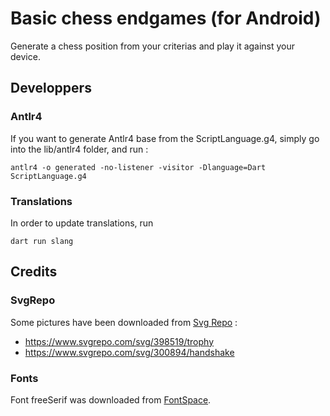 # Basic chess endgames (for Android)

Generate a chess position from your criterias and play it against your device.

## Developpers

### Antlr4

If you want to generate Antlr4 base from the ScriptLanguage.g4, simply go into the lib/antlr4 folder, and run :

```
antlr4 -o generated -no-listener -visitor -Dlanguage=Dart ScriptLanguage.g4

```

### Translations

In order to update translations, run

```
dart run slang
```

## Credits

### SvgRepo

Some pictures have been downloaded from [Svg Repo](https://www.svgrepo.com/) :
* https://www.svgrepo.com/svg/398519/trophy
* https://www.svgrepo.com/svg/300894/handshake

### Fonts

Font freeSerif was downloaded from [FontSpace](https://www.fontspace.com/freeserif-font-f13277).

